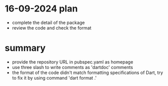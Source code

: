# 16-09-2024 plan
- complete the detail of the package
- review the code and check the format  

# summary
- provide the repository URL in pubspec.yaml as homepage
- use three slash to write comments as 'dartdoc' comments
- the format of the code didn't match formatting specifications of Dart, try to fix it by using command 'dart format .'